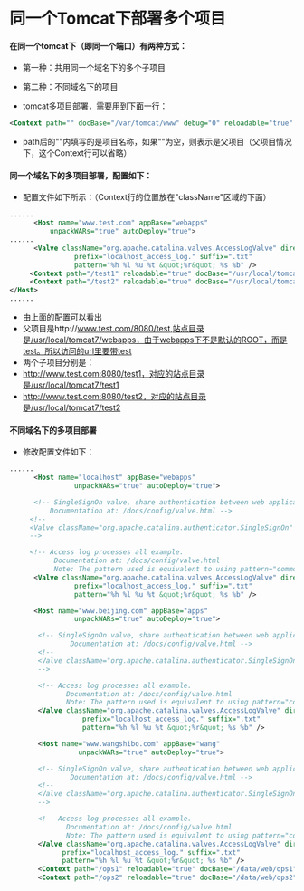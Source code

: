# 同一个Tomcat下部署多个项目

#### 在同一个tomcat下（即同一个端口）有两种方式：
- 第一种：共用同一个域名下的多个子项目
- 第二种：不同域名下的项目

- tomcat多项目部署，需要用到下面一行：
``` xml
<Context path="" docBase="/var/tomcat/www" debug="0" reloadable="true" />
```
- path后的""内填写的是项目名称，如果""为空，则表示是父项目（父项目情况下，这个Context行可以省略）

#### 同一个域名下的多项目部署，配置如下：
- 配置文件如下所示：（Context行的位置放在"className"区域的下面）
``` xml
......
      <Host name="www.test.com" appBase="webapps"
          unpackWARs="true" autoDeploy="true">
......
      <Valve className="org.apache.catalina.valves.AccessLogValve" directory="logs"
                prefix="localhost_access_log." suffix=".txt"
                pattern="%h %l %u %t &quot;%r&quot; %s %b" />
     <Context path="/test1" reloadable="true" docBase="/usr/local/tomcat7/test1"/> 
     <Context path="/test2" reloadable="true" docBase="/usr/local/tomcat7/test2"/> 
</Host> 
......
```
- 由上面的配置可以看出
- 父项目是http://www.test.com/8080/test,站点目录是/usr/local/tomcat7/webapps，由于webapps下不是默认的ROOT，而是test。所以访问的url里要带test
- 两个子项目分别是：
- http://www.test.com:8080/test1，对应的站点目录是/usr/local/tomcat7/test1
- http://www.test.com:8080/test2，对应的站点目录是/usr/local/tomcat7/test2

#### 不同域名下的多项目部署
- 修改配置文件如下：
``` xml
......
      <Host name="localhost" appBase="webapps" 
                unpackWARs="true" autoDeploy="true">

      <!-- SingleSignOn valve, share authentication between web applications
          Documentation at: /docs/config/valve.html -->
     <!--
     <Valve className="org.apache.catalina.authenticator.SingleSignOn" />
     -->

     <!-- Access log processes all example.
           Documentation at: /docs/config/valve.html
           Note: The pattern used is equivalent to using pattern="common" -->
      <Valve className="org.apache.catalina.valves.AccessLogValve" directory="logs"
                prefix="localhost_access_log." suffix=".txt"
                pattern="%h %l %u %t &quot;%r&quot; %s %b" />

      <Host name="www.beijing.com" appBase="apps"
                unpackWARs="true" autoDeploy="true">

       <!-- SingleSignOn valve, share authentication between web applications
               Documentation at: /docs/config/valve.html -->
       <!--
       <Valve className="org.apache.catalina.authenticator.SingleSignOn" />
       -->

       <!-- Access log processes all example.
              Documentation at: /docs/config/valve.html
              Note: The pattern used is equivalent to using pattern="common" -->
       <Valve className="org.apache.catalina.valves.AccessLogValve" directory="logs"
                  prefix="localhost_access_log." suffix=".txt"
                  pattern="%h %l %u %t &quot;%r&quot; %s %b" />

       <Host name="www.wangshibo.com" appBase="wang"
                 unpackWARs="true" autoDeploy="true">

       <!-- SingleSignOn valve, share authentication between web applications
               Documentation at: /docs/config/valve.html -->
       <!--
       <Valve className="org.apache.catalina.authenticator.SingleSignOn" />
       -->

       <!-- Access log processes all example.
              Documentation at: /docs/config/valve.html
              Note: The pattern used is equivalent to using pattern="common" -->
       <Valve className="org.apache.catalina.valves.AccessLogValve" directory="logs"
             prefix="localhost_access_log." suffix=".txt"
             pattern="%h %l %u %t &quot;%r&quot; %s %b" />
       <Context path="/ops1" reloadable="true" docBase="/data/web/ops1"/> 
       <Context path="/ops2" reloadable="true" docBase="/data/web/ops2"/>
```
